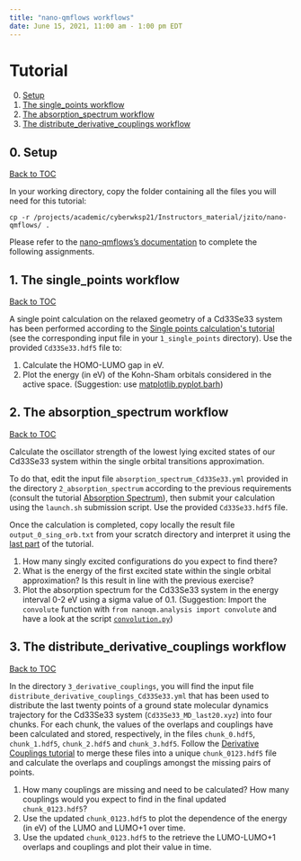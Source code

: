 ```yaml
---
title: "nano-qmflows workflows"
date: June 15, 2021, 11:00 am - 1:00 pm EDT
---
```



# Tutorial
<a name="toc"></a>

0. [Setup](#setup)
1. [The single_points workflow](#single_points)
2. [The absorption_spectrum workflow](#absorption_spectrum)
3. [The distribute_derivative_couplings workflow](#derivative_couplings)

## 0. Setup
<a name="setup"></a> [Back to TOC](#toc)

In your working directory, copy the folder containing all the files you will need for this tutorial:

    cp -r /projects/academic/cyberwksp21/Instructors_material/jzito/nano-qmflows/ .

Please refer to the [nano-qmflows’s documentation](https://qmflows-namd.readthedocs.io/en/latest/) to complete the following assignments.


## 1. The single_points workflow
<a name="single_points"></a> [Back to TOC](#toc)

A single point calculation on the relaxed geometry of a Cd33Se33 system has been performed according to the [Single points calculation's tutorial](https://qmflows-namd.readthedocs.io/en/latest/single_points.html) (see the corresponding input file in your `1_single_points` directory).
Use the provided `Cd33Se33.hdf5` file to:
1. Calculate the HOMO-LUMO gap in eV.
2. Plot the energy (in eV) of the Kohn-Sham orbitals considered in the active space. (Suggestion: use [matplotlib.pyplot.barh](https://matplotlib.org/3.1.1/api/_as_gen/matplotlib.pyplot.barh.html))


## 2. The absorption_spectrum workflow
<a name="absorption_spectrum"></a> [Back to TOC](#toc)

Calculate the oscillator strength of the lowest lying excited states of our Cd33Se33 system within the single orbital transitions approximation.

To do that, edit the input file `absorption_spectrum_Cd33Se33.yml` provided in the directory `2_absorption_spectrum` according to the previous requirements (consult the tutorial [Absorption Spectrum](https://qmflows-namd.readthedocs.io/en/latest/absorption_spectrum.html)), then submit your calculation using the `launch.sh` submission script. Use the provided `Cd33Se33.hdf5` file.

Once the calculation is completed, copy locally the result file `output_0_sing_orb.txt` from your scratch directory and interpret it using the [last part](https://qmflows-namd.readthedocs.io/en/latest/absorption_spectrum.html#results) of the tutorial.

1. How many singly excited configurations do you expect to find there?
2. What is the energy of the first excited state within the single orbital approximation? Is this result in line with the previous exercise?
3. Plot the absorption spectrum for the Cd33Se33 system in the energy interval 0-2 eV using a sigma value of 0.1. (Suggestion: Import the `convolute` function with `from nanoqm.analysis import convolute` and have a look at the script [`convolution.py`](https://github.com/SCM-NV/nano-qmflows/blob/master/scripts/qmflows/convolution.py#L45-L52))


## 3. The distribute_derivative_couplings workflow
<a name="#derivative_couplings"></a> [Back to TOC](#toc)

In the directory `3_derivative_couplings`, you will find the input file `distribute_derivative_couplings_Cd33Se33.yml` that has been used to distribute the last twenty points of a ground state molecular dynamics trajectory for the Cd33Se33 system (`Cd33Se33_MD_last20.xyz`) into four chunks. For each chunk, the values of the overlaps and couplings have been calculated and stored, respectively, in the files `chunk_0.hdf5`, `chunk_1.hdf5`, `chunk_2.hdf5` and `chunk_3.hdf5`. Follow the [Derivative Couplings tutorial](https://qmflows-namd.readthedocs.io/en/latest/derivative_couplings.html#merging-the-chunks-and-recalculating-the-couplings) to merge these files into a unique `chunk_0123.hdf5` file and calculate the overlaps and couplings amongst the missing pairs of points.

1. How many couplings are missing and need to be calculated? How many couplings would you expect to find in the final updated `chunk_0123.hdf5`?
2. Use the updated `chunk_0123.hdf5` to plot the dependence of the energy (in eV) of the LUMO and LUMO+1 over time.
3. Use the updated `chunk_0123.hdf5` to the retrieve the LUMO-LUMO+1 overlaps and couplings and plot their value in time.
